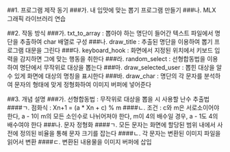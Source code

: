 ##1. 프로그램 제작 동기
	###가. 내 입맛에 맞는 뽑기 프로그램 만들기
	###나. MLX 그래픽 라이브러리 연습

##2. 작동 방식
	###가. txt_to_array : 뽑아야 하는 명단이 들어간 텍스트 파일에서 명단을 추출하여 char 배열로 구성
	###나. draw_title : 추출된 명단을 이용하여 뽑기 프로그램 대문을 그린다
	###다. keyboard_hook : 화면에서 지정된 위치에서 키보드 입력을 감지하면 그에 맞는 행동을 취한다
	###라. random_select : 선형합동법을 이용하여 명단에서 무작위로 대상을 뽑는다
	###마. draw_selected_user : 뽑힌 대상을 알 수 있게 화면에 대상의 명칭을 표시한다
	###바. draw_char : 명단의 각 문자를 분석하여 문자의 형태에 맞게 정형화하여 이미지 버퍼에 넣어준다

##3. 개념 설명
	###가. 선형합동법 : 무작위로 대상을 뽑을 시 사용할 난수 추출법
		####ㄱ. 점화식 : Xn+1 = (a * Xn + c) % m
		####ㄴ. 조건 : c와 m은 서로소이어야 한다, a - 1이 m의 모든 소인수로 나뉘어져야 한다, m이 4의 배수일 경우, a - 1도 4의 배수여야 한다
	###나. 문자 정형화
		####ㄱ. 모든 문자는 화면에 할당된 범위 내에서 사전에 정의된 비율을 통해 문자 크기를 잡는다
		####ㄴ. 각 문자는 변환된 이미지 파일을 읽어서 변환
		####ㄷ. 변환된 내용물을 이미지 버퍼에 삽입	
